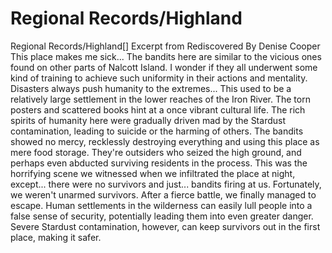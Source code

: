 # Regional Records/Highland

Regional Records/Highland[]
Excerpt from Rediscovered
By Denise Cooper
This place makes me sick...
The bandits here are similar to the vicious ones found on other parts of Nalcott Island. I wonder if they all underwent some kind of training to achieve such uniformity in their actions and mentality.
Disasters always push humanity to the extremes...
This used to be a relatively large settlement in the lower reaches of the Iron River. The torn posters and scattered books hint at a once vibrant cultural life. The rich spirits of humanity here were gradually driven mad by the Stardust contamination, leading to suicide or the harming of others. The bandits showed no mercy, recklessly destroying everything and using this place as mere food storage. They're outsiders who seized the high ground, and perhaps even abducted surviving residents in the process.
This was the horrifying scene we witnessed when we infiltrated the place at night, except... there were no survivors and just... bandits firing at us. Fortunately, we weren't unarmed survivors. After a fierce battle, we finally managed to escape. Human settlements in the wilderness can easily lull people into a false sense of security, potentially leading them into even greater danger. Severe Stardust contamination, however, can keep survivors out in the first place, making it safer.
